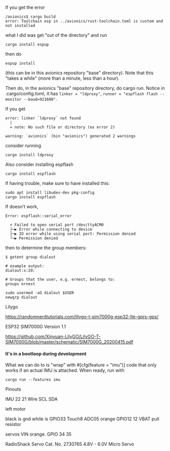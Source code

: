 If you get the error

```
/avionics$ cargo build
error: Toolchain esp in ../avionics/rust-toolchain.toml is custom and not installed
```
what I did was get "out of the directory" and run

```
cargo install espup
```
then do
```
espup install
```
(this can be in this avionics repository "base" directory). Note that this "takes a while" (more than a minute, less than a hour).

Then do, in the avionics "base" repository directory, do cargo run. Notice in .cargo/config.toml, it has `linker = "ldproxy"`, `runner = "espflash flash --monitor --baud=921600"`.

If  you get

```
error: linker `ldproxy` not found
  |
  = note: No such file or directory (os error 2)

warning: `avionics` (bin "avionics") generated 2 warnings
```
consider running

```
cargo install ldproxy
```

Also consider installing espflash

```
cargo install espflash
```
If having trouble, make sure to have installed this:

```
sudo apt install libudev-dev pkg-config
cargo install espflash
```

If doesn't work, 
```
Error: espflash::serial_error

  × Failed to open serial port /dev/ttyACM0
  ├─▶ Error while connecting to device
  ├─▶ IO error while using serial port: Permission denied
  ╰─▶ Permission denied
```
then to determine the group members:

```
$ getent group dialout

# example output:
dialout:x:20:
```

```
# Groups that the user, e.g. ernest, belongs to:
groups ernest
```

```
sudo usermod -aG dialout $USER
newgrp dialout
```

Lilygo 

https://randomnerdtutorials.com/lilygo-t-sim7000g-esp32-lte-gprs-gps/

ESP32 SIM7000G Version 1.1

https://github.com/Xinyuan-LilyGO/LilyGO-T-SIM7000G/blob/master/schematic/SIM7000G_20200415.pdf

#### It's in a bootloop during development

What we can do to is "wrap" with #[cfg(feature = "imu")] code that only works if an actual IMU is attached. When ready, run with

```
cargo run --features imu
```

Pinouts

IMU 22 21 Wire SCL SDA

left motor 

black is gnd
white is GPIO33 Touch8 ADC05
orange GPIO12 12 
VBAT pull resistor

servos
VIN orange.
GPIO 34 35

RadioShack
Servo
Cat. No. 2730765 4.8V - 6.0V
Micro Servo